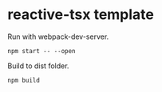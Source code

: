 # reactive-tsx template

Run with webpack-dev-server.

```
npm start -- --open
```

Build to dist folder.

```
npm build
```
